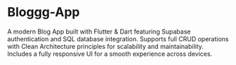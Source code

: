 # Bloggg-App
A modern Blog App built with Flutter & Dart featuring Supabase authentication and SQL database integration. Supports full CRUD operations with Clean Architecture principles for scalability and maintainability. Includes a fully responsive UI for a smooth experience across devices.
